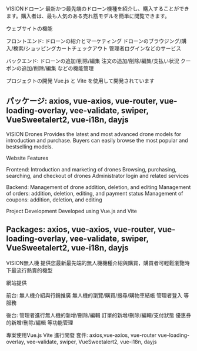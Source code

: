 VISIONドローン
最新かつ最先端のドローン機種を紹介し、購入することができます。購入者は、最も人気のある売れ筋モデルを簡単に閲覧できます。

ウェブサイトの機能

フロントエンド:
ドローンの紹介とマーケティング
ドローンのブラウジング/購入/検索/ショッピングカートチェックアウト
管理者ログインなどのサービス

バックエンド:
ドローンの追加/削除/編集
注文の追加/削除/編集/支払い状況
クーポンの追加/削除/編集
などの機能管理

プロジェクトの開発
Vue.js と Vite を使用して開発されています

パッケージ:
axios, vue-axios, vue-router, vue-loading-overlay, vee-validate, swiper, VueSweetalert2, vue-i18n, dayjs
------------
VISION Drones
Provides the latest and most advanced drone models for introduction and purchase. Buyers can easily browse the most popular and bestselling models.

Website Features

Frontend:
Introduction and marketing of drones
Browsing, purchasing, searching, and checkout of drones
Administrator login and related services

Backend:
Management of drone addition, deletion, and editing
Management of orders: addition, deletion, editing, and payment status
Management of coupons: addition, deletion, and editing

Project Development
Developed using Vue.js and Vite

Packages:
axios, vue-axios, vue-router, vue-loading-overlay, vee-validate, swiper, VueSweetalert2, vue-i18n, dayjs
--------------
VISION無人機
提供您最新最先端的無人機機種介紹與購買，購買者可輕鬆瀏覽時下最流行熱賣的機型

網站提供

前台:
無人機介紹與行銷推廣
無人機的瀏覽/購買/搜尋/購物車結帳
管理者登入 等服務

後台:
管理者進行無人機的新增/刪除/編輯
訂單的新增/刪除/編輯/支付狀態
優惠券的新增/刪除/編輯
等功能管理

專案使用Vue.js Vite 進行開發
套件:
axios,vue-axios,
vue-router
vue-loading-overlay,
vee-validate,
swiper,
VueSweetalert2,
vue-i18n,
dayjs